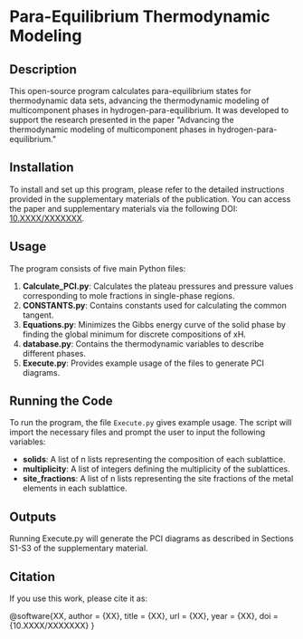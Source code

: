 # Para-Equilibrium Thermodynamic Modeling

## Description
This open-source program calculates para-equilibrium states for thermodynamic data sets, advancing the thermodynamic modeling of multicomponent phases in hydrogen-para-equilibrium. It was developed to support the research presented in the paper "Advancing the thermodynamic modeling of multicomponent phases in hydrogen-para-equilibrium."

## Installation
To install and set up this program, please refer to the detailed instructions provided in the supplementary materials of the publication. You can access the paper and supplementary materials via the following DOI: [10.XXXX/XXXXXXX](https://doi.org/10.XXXX/XXXXXXX).

## Usage
The program consists of five main Python files:

1. **Calculate_PCI.py**: Calculates the plateau pressures and pressure values corresponding to mole fractions in single-phase regions.
2. **CONSTANTS.py**: Contains constants used for calculating the common tangent.
3. **Equations.py**: Minimizes the Gibbs energy curve of the solid phase by finding the global minimum for discrete compositions of xH.
4. **database.py**: Contains the thermodynamic variables to describe different phases.
5. **Execute.py**: Provides example usage of the files to generate PCI diagrams.

## Running the Code
To run the program, the file `Execute.py` gives example usage. The script will import the necessary files and prompt the user to input the following variables:

- **solids**: A list of n lists representing the composition of each sublattice.
- **multiplicity**: A list of integers defining the multiplicity of the sublattices.
- **site_fractions**: A list of n lists representing the site fractions of the metal elements in each sublattice.

## Outputs
Running Execute.py will generate the PCI diagrams as described in Sections S1-S3 of the supplementary material.

## Citation
If you use this work, please cite it as:

@software{XX,
  author = {XX},
  title = {XX},
  url = {XX},
  year = {XX},
  doi = {10.XXXX/XXXXXXX}
}
